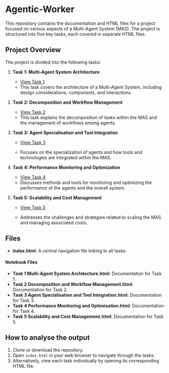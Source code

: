 # Agentic-Worker

This repository contains the documentation and HTML files for a project focused on various aspects of a Multi-Agent System (MAS). The project is structured into five key tasks, each covered in separate HTML files.

## Project Overview


The project is divided into the following tasks:

1. **Task 1: Multi-Agent System Architecture**  
   - [View Task 1](https://owaiskhan9654.github.io/Agentic-Worker/html/Task%201%20Multi-Agent%20System%20Architecture.html)
   - This task covers the architecture of a Multi-Agent System, including design considerations, components, and interactions.

2. **Task 2: Decomposition and Workflow Management**
   - [View Task 2](https://owaiskhan9654.github.io/Agentic-Worker/html/Task%202%20Decomposition%20and%20Workflow%20Management.html)
   - This task explains the decomposition of tasks within the MAS and the management of workflows among agents.

3. **Task 3: Agent Specialisation and Tool Integration**
   - [View Task 3](https://owaiskhan9654.github.io/Agentic-Worker/htmlTask%203%20Agent%20Specialisation%20and%20Tool%20Integration.html)

   - Focuses on the specialization of agents and how tools and technologies are integrated within the MAS.

4. **Task 4: Performance Monitoring and Optimization**
   - [View Task 4](https://owaiskhan9654.github.io/Agentic-Worker/html/Task%204%20Performance%20Monitoring%20and%20Optimisation.html) 
   - Discusses methods and tools for monitoring and optimizing the performance of the agents and the overall system.

5. **Task 5: Scalability and Cost Management**
   - [View Task 5](https://owaiskhan9654.github.io/Agentic-Worker/html/Task%205%20Scalability%20and%20Cost%20Management.html)

   - Addresses the challenges and strategies related to scaling the MAS and managing associated costs.

## Files

- **index.html**: A central navigation file linking to all tasks.

#### Notebook Files

- **Task 1 Multi-Agent System Architecture.html**: Documentation for Task 1.
- **Task 2 Decomposition and Workflow Management.html**: Documentation for Task 2.
- **Task 3 Agent Specialisation and Tool Integration.html**: Documentation for Task 3.
- **Task 4 Performance Monitoring and Optimisation.html**: Documentation for Task 4.
- **Task 5 Scalability and Cost Management.html**: Documentation for Task 5.

## How to analyse the output

1. Clone or download the repository.
2. Open `index.html` in your web browser to navigate through the tasks.
3. Alternatively, view each task individually by opening its corresponding HTML file.
